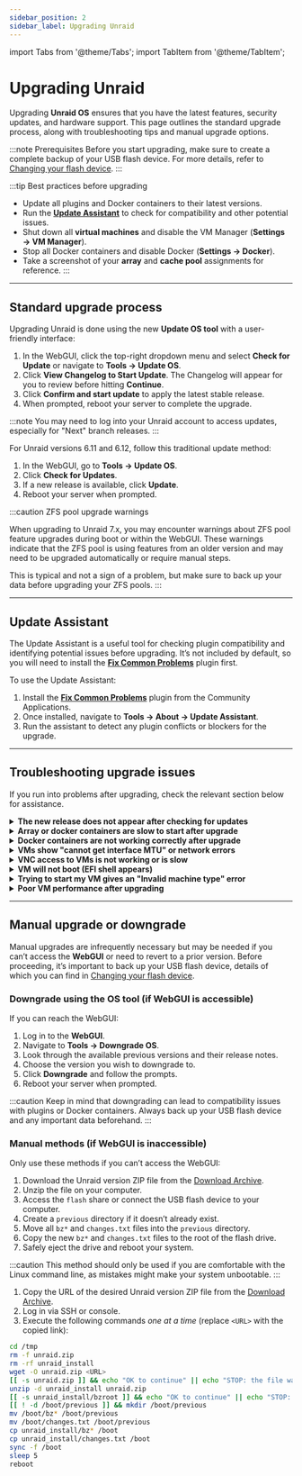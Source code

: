 ```yaml
---
sidebar_position: 2
sidebar_label: Upgrading Unraid
---
```


import Tabs from '@theme/Tabs';
import TabItem from '@theme/TabItem';

# Upgrading Unraid

Upgrading **Unraid OS** ensures that you have the latest features, security updates, and hardware support. This page outlines the standard upgrade process, along with troubleshooting tips and manual upgrade options.

:::note Prerequisites
Before you start upgrading, make sure to create a complete backup of your USB flash device. For more details, refer to [Changing your flash device](../maintain-and-update/changing-the-flash-device.md#backing-up-your-flash-device).
:::

:::tip Best practices before upgrading
- Update all plugins and Docker containers to their latest versions.
- Run the [**Update Assistant**](#update-assistant) to check for compatibility and other potential issues.
- Shut down all **virtual machines** and disable the VM Manager (**Settings → VM Manager**).
- Stop all Docker containers and disable Docker (**Settings → Docker**).
- Take a screenshot of your **array** and **cache pool** assignments for reference.
:::

---

## Standard upgrade process

<Tabs>
  <TabItem value="Modern (2025)" label="Unraid 7.x and later" default>

Upgrading Unraid is done using the new **Update OS tool** with a user-friendly interface:

1. In the WebGUI, click the top-right dropdown menu and select **Check for Update** or navigate to **Tools → Update OS**.
2. Click **View Changelog to Start Update**. The Changelog will appear for you to review before hitting **Continue**.
3. Click **Confirm and start update** to apply the latest stable release.
4. When prompted, reboot your server to complete the upgrade.

:::note
You may need to log into your Unraid account to access updates, especially for "Next" branch releases.
:::

  </TabItem>
  <TabItem value="Legacy (6.11 to 6.12)" label="Unraid 6.11 to 6.12">

For Unraid versions 6.11 and 6.12, follow this traditional update method:

1. In the WebGUI, go to **Tools → Update OS**.
2. Click **Check for Updates**.
3. If a new release is available, click **Update**.
4. Reboot your server when prompted.

  </TabItem>
</Tabs>

:::caution ZFS pool upgrade warnings

When upgrading to Unraid 7.x, you may encounter warnings about ZFS pool feature upgrades during boot or within the WebGUI. These warnings indicate that the ZFS pool is using features from an older version and may need to be upgraded automatically or require manual steps.

This is typical and not a sign of a problem, but make sure to back up your data before upgrading your ZFS pools.
:::

---

## Update Assistant

The Update Assistant is a useful tool for checking plugin compatibility and identifying potential issues before upgrading. It’s not included by default, so you will need to install the [**Fix Common Problems**](https://unraid.net/community/apps/c/plugins?q=fix+common+problems#r) plugin first.

To use the Update Assistant:

1. Install the [**Fix Common Problems**](https://unraid.net/community/apps/c/plugins?q=fix+common+problems#r) plugin from the Community Applications.
2. Once installed, navigate to **Tools → About → Update Assistant**.
3. Run the assistant to detect any plugin conflicts or blockers for the upgrade.

---

## Troubleshooting upgrade issues

If you run into problems after upgrading, check the relevant section below for assistance.

<details>
<summary><strong>The new release does not appear after checking for updates</strong></summary>

If the update doesn't show up, you can manually install it by following these steps:

1. Go to **Plugins → Install Plugin**.
2. Paste this URL into the field: https://stable.dl.unraid.net/unRAIDServer.plg
3. Click **Install** and follow the prompts.

</details>

<details>
<summary><strong>Array or docker containers are slow to start after upgrade</strong></summary>

A one-time migration may be necessary for Docker containers after certain upgrades. This process can take time, especially if you have many images. Be patient during this process; performance should normalize after the initial start.
</details>

<details>
<summary><strong>Docker containers are not working correctly after upgrade</strong></summary>

If you encounter errors like *"layers from manifest don't match image configuration,"* you may need to rebuild your Docker image file. Here’s how:

1. Go to **Settings → Docker** and stop the Docker service.
2. Check the box to delete the Docker image and click the delete button.
3. Restart Docker to recreate the image.
4. Navigate to the **Docker** tab and click **Add Container**.
5. Select your previous templates (those prefixed with "my-") from the drop-down and click **Apply** for each container.

Repeat this for all containers. No need to reconfigure; your app settings will be preserved.

</details>

<details>
<summary><strong>VMs show "cannot get interface MTU" or network errors</strong></summary>

If you’ve used a custom bridge name for VM networking, update all VMs to use the default `br0` bridge by following these steps:

1. Go to the **VMs** tab and edit each VM (make sure to enable **Advanced View**).
2. Set the network bridge to `br0` and click **Apply**.
3. Navigate to **Settings → VM Manager** (in Advanced View) and set the default bridge to `br0`.

</details>

<details>
<summary><strong>VNC access to VMs is not working or is slow</strong></summary>

For older VMs, you may need to update the VNC video driver. Here's how:

1. Edit the VM from the **VMs** tab (select **Advanced View**).
2. Set the **VNC Video Driver** to **QXL** (recommended). Try **Cirrus** or **vmvga** if you have limited success with QXL.
3. Click **Apply** to save the changes.

</details>

<details>
<summary><strong>VM will not boot (EFI shell appears)</strong></summary>

If you have OVMF-based VMs created in older Unraid versions, you might encounter an EFI shell. You can boot the VM by entering the following commands:

1. Type `fs0:`.
2. Then type `cd efi/boot`.
3. Finally, type `bootx64.efi`.

If `fs0:` doesn’t work, you can try `fs1:` instead. If you continue to have issues, please visit the [Unraid forums](https://forums.unraid.net/) for assistance.
</details>

<details>
<summary><strong>Trying to start my VM gives an "Invalid machine type" error</strong></summary>

To resolve this, edit the VM in the **WebGUI** and click **Apply** without making any changes. This action will update the machine type to the latest supported version.
</details>

<details>
<summary><strong>Poor VM performance after upgrading</strong></summary>

If your VM is slow after an upgrade, go to the VM settings (in **Advanced View**) and update the **Machine** type version to the latest revision (e.g., change from `i440fx-2.5` to `i440fx-2.7`). Make sure not to change the prefix (for example, don’t switch from `i440fx` to `Q35`).
</details>

---

## Manual upgrade or downgrade

Manual upgrades are infrequently necessary but may be needed if you can’t access the **WebGUI** or need to revert to a prior version. Before proceeding, it’s important to back up your USB flash device, details of which you can find in [Changing your flash device](../maintain-and-update/changing-the-flash-device.md#backing-up-your-flash-device).

### Downgrade using the OS tool (if WebGUI is accessible)

If you can reach the WebGUI:

1. Log in to the **WebGUI**.
2. Navigate to **Tools → Downgrade OS**.
3. Look through the available previous versions and their release notes.
4. Choose the version you wish to downgrade to.
5. Click **Downgrade** and follow the prompts.
6. Reboot your server when prompted.

:::caution
Keep in mind that downgrading can lead to compatibility issues with plugins or Docker containers. Always back up your USB flash device and any important data beforehand.
:::

### Manual methods (if WebGUI is inaccessible)

Only use these methods if you can’t access the WebGUI:

<Tabs>
  <TabItem value="Simplest method" label="Simplest method">

1. Download the Unraid version ZIP file from the [Download Archive](../download_list.mdx).
2. Unzip the file on your computer.
3. Access the `flash` share or connect the USB flash device to your computer.
4. Create a `previous` directory if it doesn’t already exist.
5. Move all `bz*` and `changes.txt` files into the `previous` directory.
6. Copy the new `bz*` and `changes.txt` files to the root of the flash drive.
7. Safely eject the drive and reboot your system.

  </TabItem>
  <TabItem value="Command line method" label="Command line method">

:::caution
This method should only be used if you are comfortable with the Linux command line, as mistakes might make your system unbootable.
:::

1. Copy the URL of the desired Unraid version ZIP file from the [Download Archive](../download_list.mdx).
2. Log in via SSH or console.
3. Execute the following commands *one at a time* (replace `<URL>` with the copied link):
```bash
cd /tmp
rm -f unraid.zip
rm -rf unraid_install
wget -O unraid.zip <URL>
[[ -s unraid.zip ]] && echo "OK to continue" || echo "STOP: the file was not downloaded"
unzip -d unraid_install unraid.zip
[[ -s unraid_install/bzroot ]] && echo "OK to continue" || echo "STOP: the file was not extracted properly"
[[ ! -d /boot/previous ]] && mkdir /boot/previous
mv /boot/bz* /boot/previous
mv /boot/changes.txt /boot/previous
cp unraid_install/bz* /boot
cp unraid_install/changes.txt /boot
sync -f /boot
sleep 5
reboot
```
  </TabItem>
</Tabs>
